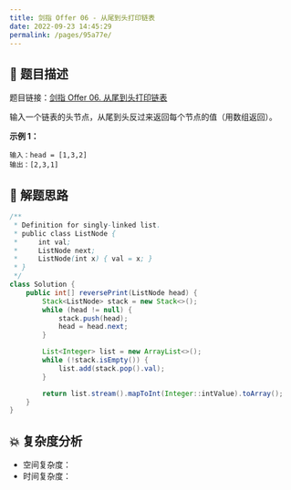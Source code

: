 ```yaml
---
title: 剑指 Offer 06 - 从尾到头打印链表
date: 2022-09-23 14:45:29
permalink: /pages/95a77e/
---
```

## 📃 题目描述

题目链接：[剑指 Offer 06. 从尾到头打印链表](https://leetcode.cn/problems/cong-wei-dao-tou-da-yin-lian-biao-lcof/)

输入一个链表的头节点，从尾到头反过来返回每个节点的值（用数组返回）。

**示例 1：**

```
输入：head = [1,3,2]
输出：[2,3,1]
```

## 🔔 解题思路


```java
/**
 * Definition for singly-linked list.
 * public class ListNode {
 *     int val;
 *     ListNode next;
 *     ListNode(int x) { val = x; }
 * }
 */
class Solution {
    public int[] reversePrint(ListNode head) {
        Stack<ListNode> stack = new Stack<>();
        while (head != null) {
            stack.push(head);
            head = head.next;
        }

        List<Integer> list = new ArrayList<>();
        while (!stack.isEmpty()) {
            list.add(stack.pop().val);
        }

        return list.stream().mapToInt(Integer::intValue).toArray();
    }
}
```

## 💥 复杂度分析

- 空间复杂度：
- 时间复杂度：